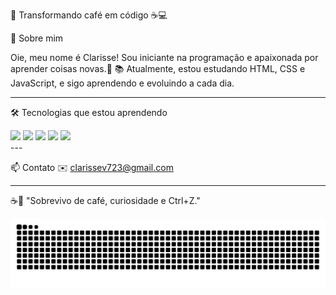 💜 Transformando café em código ☕💻

👋 Sobre mim

Oie, meu nome é Clarisse! Sou iniciante na programação e apaixonada por aprender coisas novas.💜
📚 Atualmente, estou estudando HTML, CSS e JavaScript, e sigo aprendendo e evoluindo a cada dia.

---

🛠 Tecnologias que estou aprendendo
<div>
  <img src="https://img.shields.io/badge/HTML5-FF5722?style=for-the-badge&logo=html5&logoColor=white" />
  <img src="https://img.shields.io/badge/CSS3-2965f1?style=for-the-badge&logo=css3&logoColor=white" />
  <img src="https://img.shields.io/badge/JavaScript-f7df1e?style=for-the-badge&logo=javascript&logoColor=black" />
  <img src="https://img.shields.io/badge/Git-F05032?style=for-the-badge&logo=git&logoColor=white" />
  <img src="https://img.shields.io/badge/GitHub-181717?style=for-the-badge&logo=github&logoColor=white" />
</div>
---

📫 Contato
✉️ clarissev723@gmail.com

---

☕💜 "Sobrevivo de café, curiosidade e Ctrl+Z."

<picture align="center">
  <source media="(prefers-color-scheme: dark)" srcset="https://raw.githubusercontent.com/mclarisse/mclarisse/output/github-contribution-grid-snake-dark.svg">
  <source media="(prefers-color-scheme: light)" srcset="https://raw.githubusercontent.com/mclarisse/mclarisse/output/github-contribution-grid-snake.svg">
  <img align="center" alt="github contribution grid snake animation" src="https://raw.githubusercontent.com/mclarisse/mclarisse/output/github-contribution-grid-snake.svg">
</picture>
<br></br>

